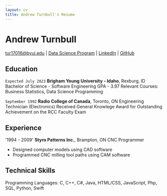 ```yaml
---
layout: cv
title: Andrew Turnbull's Resume
---
```

# Andrew Turnbull

<div id="webaddress">
<a href="tur17016@byui.edu">tur17016@byui.edu</a>
| <a href="https://byuidatascience.github.io/development.html">Data Science Program</a>
| <a href="https://www.linkedin.com/in/andrew turnbull a86500221/">LinkedIn</a>
| <a href="https://github.com/ajat69/">GitHub</a>
</div>

<!-- https://www.monique.tech/the-art-of-markdown -->

## Education

`Expected July 2023`
__Brigham Young University - Idaho__, Rexburg, ID
Bachelor of Science - Software Engineering
GPA - 3.97
Relevant Courses: Business Statistics, Data Science Programming

`September 1992`
__Radio College of Canada__, Toronto, ON
Engineering Technician (Electronics)
Received General Knowlege Award for Outstanding Achievement on the RCC Faculty Exam


## Experience

'1994 - 2009'
__Styro Patterns Inc.__, Brampton, ON
CNC Programmer
- Designed computer models using CAD software
- Programmed CNC milling tool paths using CAM software

## Technical Skills
Programming Languages: C, C++, C#, Java, HTML/CSS, JavaScript, Php, SQL, Python, Swift


<!-- ### Footer

Last updated: December 2021 -->


